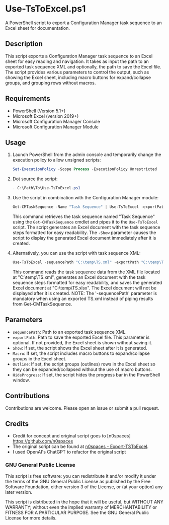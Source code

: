 # Use-TsToExcel.ps1

A PowerShell script to export a Configuration Manager task sequence to an Excel sheet for documentation.

## Description

This script exports a Configuration Manager task sequence to an Excel sheet for easy reading and navigation. It takes as input the path to an exported task sequence XML and optionally, the path to save the Excel file. The script provides various parameters to control the output, such as showing the Excel sheet, including macro buttons for expand/collapse groups, and grouping rows without macros.

## Requirements

- PowerShell (Version 5.1+)
- Microsoft Excel (version 2019+)
- Microsoft Configuration Manager Console
- Microsoft Configuration Manager Module

## Usage

1. Launch PowerShell from the admin console and temporarily change the execution policy to allow unsigned scripts:

    ```powershell
    Set-ExecutionPolicy -Scope Process -ExecutionPolicy Unrestricted
    ```

2. Dot source the script:

    ```powershell
    . C:\Path\To\Use-TsToExcel.ps1
    ```

3. Use the script in combination with the Configuration Manager module:

    ```powershell
    Get-CMTaskSequence -Name "Task Sequence" | Use-TsToExcel -exportPath "C:\temp\TS.xlsx" -Show
    ```

    This command retrieves the task sequence named "Task Sequence" using the `Get-CMTaskSequence` cmdlet and pipes it to the `Use-TsToExcel` script. The script generates an Excel document with the task sequence steps formatted for easy readability. The `-Show` parameter causes the script to display the generated Excel document immediately after it is created.

4. Alternatively, you can use the script with task sequence XML:

    ```powershell
    Use-TsToExcel -sequencePath "C:\temp\TS.xml" -exportPath "C:\temp\TS.xlsx"
    ```

   This command reads the task sequence data from the XML file located at "C:\temp\TS.xml", generates an Excel document with the task sequence steps formatted for easy readability, and saves the generated Excel document at "C:\temp\TS.xlsx". The Excel document will not be displayed after it is created.
   NOTE: The '-sequencePath' parameter is mandatory when using an exported TS.xml instead of piping results from Get-CMTaskSequence.

## Parameters

- `sequencePath`: Path to an exported task sequence XML.
- `exportPath`: Path to save the exported Excel file. This parameter is optional. If not provided, the Excel sheet is shown without saving it.
- `Show`: If set, the script shows the Excel sheet after it is generated.
- `Macro`: If set, the script includes macro buttons to expand/collapse groups in the Excel sheet.
- `Outline`: If set, the script groups (outlines) rows in the Excel sheet so they can be expanded/collapsed without the use of macro buttons.
- `HideProgress`: If set, the script hides the progress bar in the PowerShell window.

## Contributions

Contributions are welcome. Please open an issue or submit a pull request.

## Credits

- Credit for concept and original script goes to [n0spaces] https://github.com/n0spaces
- The original script can be found at [n0spaces - Export-TSToExcel](https://github.com/n0spaces/Export-TSToExcel/tree/main).
- I used OpenAI's ChatGPT to refactor the original script

### GNU General Public License
This script is free software: you can redistribute it and/or modify
it under the terms of the GNU General Public License as published by
the Free Software Foundation, either version 3 of the License, or
(at your option) any later version.

This script is distributed in the hope that it will be useful,
but WITHOUT ANY WARRANTY; without even the implied warranty of
MERCHANTABILITY or FITNESS FOR A PARTICULAR PURPOSE.  See the
GNU General Public License for more details.
